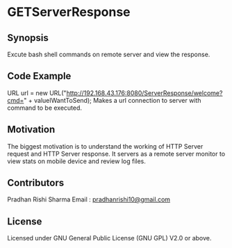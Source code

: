 # GETServerResponse


## Synopsis

Excute bash shell commands on remote server and view the response.

## Code Example

URL url = new URL("http://192.168.43.176:8080/ServerResponse/welcome?cmd=" + valueIWantToSend);
Makes a url connection to server with command to be executed.

## Motivation

The biggest motivation is to understand the working of HTTP Server request and HTTP Server response.
It servers as a remote server monitor to view stats on mobile device and review log files.

## Contributors

Pradhan Rishi Sharma 
Email : pradhanrishi10@gmail.com

## License

Licensed under GNU General Public License (GNU GPL) V2.0 or above.
